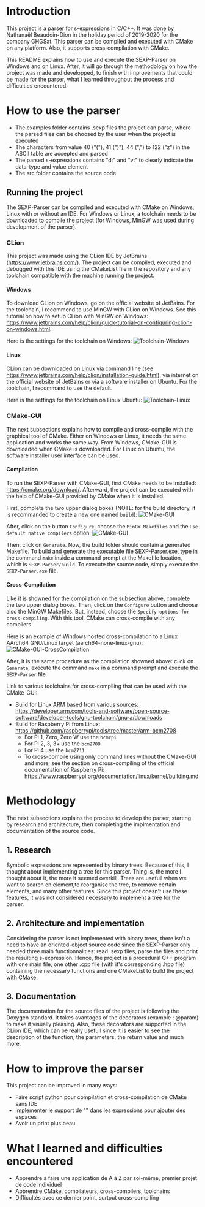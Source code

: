 # Introduction

This project is a parser for s-expressions in C/C++. It was done by Nathanaël Beaudoin-Dion in the holiday period of 2019-2020 for the company GHGSat. This parser can be compiled and executed with CMake on any platform. Also, it supports cross-compilation with CMake. 

This README explains how to use and execute the SEXP-Parser on Windows and on Linux. After, it will go through the methodology on how the project was made and developped, to finish with improvements that could be made for the parser, what I learned throughout the process and difficulties encountered.

# How to use the parser

- The examples folder contains .sexp files the project can parse, where the parsed files can be choosed by the user when the project is executed
- The characters from value 40 ("("), 41 (")"), 44 (",") to 122 ("z") in the ASCII table are accepted and parsed
- The parsed s-expressions contains "d:" and "v:" to clearly indicate the data-type and value element
- The src folder contains the source code

## Running the project

The SEXP-Parser can be compiled and executed with CMake on Windows, Linux with or without an IDE. For Windows or Linux, a toolchain needs to be downloaded to compile the project (for Windows, MinGW was used during development of the parser). 

### CLion

This project was made using the CLion IDE by JetBrains (https://www.jetbrains.com/). The project can be compiled, executed and debugged with this IDE using the CMakeList file in the repository and any toolchain compatible with the machine running the project. 

#### Windows

To download CLion on Windows, go on the official website of JetBains. For the toolchain, I recommend to use MinGW with CLion on Windows. See this tutorial on how to setup CLion with MinGW on Windows: https://www.jetbrains.com/help/clion/quick-tutorial-on-configuring-clion-on-windows.html. 

Here is the settings for the toolchain on Windows:
![Toolchain-Windows](https://github.com/Spaceless007/SEXP-Parser/blob/master/ressources/clion/toolchain-setting-windows.PNG)

#### Linux

CLion can be downloaded on Linux via command line (see https://www.jetbrains.com/help/clion/installation-guide.html), via internet on the official website of JetBains or via a software installer on Ubuntu. For the toolchain, I recommand to use the default.

Here is the settings for the toolchain on Linux Ubuntu:
![Toolchain-Linux](https://github.com/Spaceless007/SEXP-Parser/blob/master/ressources/clion/toolchain-setting-linux.png)

### CMake-GUI

The next subsections explains how to compile and cross-compile with the graphical tool of CMake. Either on Windows or Linux, it needs the same application and works the same way. From Windows, CMake-GUI is downloaded when CMake is downloaded. For Linux on Ubuntu, the software installer user interface can be used.

#### Compilation

To run the SEXP-Parser with CMake-GUI, first CMake needs to be installed: https://cmake.org/download/. Afterward, the project can be executed with the help of CMake-GUI provided by CMake when it is installed.

First, complete the two upper dialog boxes (NOTE: for the build directory, it is recommanded to create a new one named ```build```): 
![CMake-GUI](https://github.com/Spaceless007/SEXP-Parser/blob/master/ressources/cmake/cmake-gui-windows-1.PNG)

After, click on the button ```Configure```, choose the ```MinGW Makefiles``` and the ```Use default native compilers``` option:
![CMake-GUI](https://github.com/Spaceless007/SEXP-Parser/blob/master/ressources/cmake/cmake-gui-windows-2.PNG)

Then, click on ```Generate```. Now, the build folder should contain a generated Makefile. To build and generate the executable file SEXP-Parser.exe, type in the command ```make``` inside a command prompt at the Makefile location, which is ```SEXP-Parser/build```. To execute the source code, simply execute the ```SEXP-Parser.exe``` file. 

#### Cross-Compilation

Like it is showned for the compilation on the subsection above, complete the two upper dialog boxes. Then, click on the ```Configure``` button and choose also the MinGW Makefiles. But, instead, choose the ```Specify options for cross-compiling```. With this tool, CMake can cross-compile with any compilers.

Here is an example of Windows hosted cross-compilation to a Linux AArch64 GNU/Linux target (aarch64-none-linux-gnu):
![CMake-GUI-CrossCompilation](https://github.com/Spaceless007/SEXP-Parser/blob/master/ressources/cmake/cmake-gui-crosscompile.PNG)

After, it is the same procedure as the compilation showned above: click on ```Generate```, execute the command ```make``` in a command prompt and execute the ```SEXP-Parser``` file.

Link to various toolchains for cross-compiling that can be used with the CMake-GUI:
- Build for Linux ARM based from various sources: https://developer.arm.com/tools-and-software/open-source-software/developer-tools/gnu-toolchain/gnu-a/downloads
- Build for Raspberry Pi from Linux: https://github.com/raspberrypi/tools/tree/master/arm-bcm2708
  - For Pi 1, Zero, Zero W use the ```bcmrpi```
  - For Pi 2, 3, 3+ use the ```bcm2709```
  - For Pi 4 use the ```bcm2711```
  - To cross-compile using only command lines without the CMake-GUI and more, see the section on cross-compiling of the official documentation of Raspberry Pi: https://www.raspberrypi.org/documentation/linux/kernel/building.md

# Methodology

The next subsections explains the process to develop the parser, starting by research and architecture, then completing the implmentation and documentation of the source code.

## 1. Research

Symbolic expressions are represented by binary trees. Because of this, I thought about implementing a tree for this parser. Thing is, the more I thought about it, the more it seemed overkill. Trees are usefull when we want to search en element,to reorganise the tree, to remove certain elements, and many other features. Since this project doesn't use these features, it was not considered necessary to implement a tree for the parser.

## 2. Architecture and implementation

Considering the parser is not implemented with binary trees, there isn't a need to have an oriented-object source code since the SEXP-Parser only needed three main functionnalities: read .sexp files, parse the files and print the resulting s-expression. Hence, the project is a procedural C++ program with one main file, one other .cpp file (with it's corresponding .hpp file) containing the necessary functions and one CMakeList to build the project with CMake.

## 3. Documentation

The documentation for the source files of the project is following the Doxygen standard. It takes avantages of the decorators (example : @param) to make it visually pleasing. Also, these decorators are supported in the CLion IDE, which can be really usefull since it is easier to see the description of the function, the parameters, the return value and much more. 

# How to improve the parser

This project can be improved in many ways:
- Faire script python pour compilation et cross-compilation de CMake sans IDE
- Implementer le support de "" dans les expressions pour ajouter des espaces
- Avoir un print plus beau

# What I learned and difficulties encountered
- Apprendre à faire une application de A à Z par soi-même, premier projet de code individuel
- Apprendre CMake, compilateurs, cross-compilers, toolchains
- Difficultés avec ce dernier point, surtout cross-compiling

